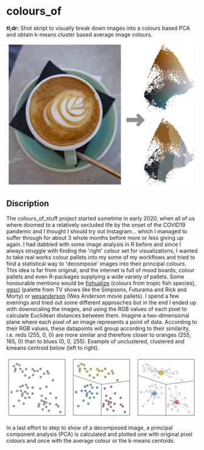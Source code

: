 # colours_of
**tl;dr:** Shot skript to visually break down images into a colours based PCA and obtain k-means cluster based average image colours. 

![](example/Example.png?raw=true)

## Discription
The colours_of_stuff project started sometime in early 2020, when all of us where doomed to a relatively secluded life by the onset of the COVID19 pandemic and I thought I should try out Instagram... which I managed to suffer through for about 3 whole months before more or less giving up again. I had dabbled with some image analysis in R before and since I always struggle with finding the 'right' colour set for visualizations, I wanted to take real works colour pallets into my some of my workflows and tried to find a statistical way to 'decompose' images into their principal colours. This idea is far from original, and the internet is full of mood boards, colour pallets and even R-packages supplying a wide variety of pallets. Some honourable mentions would be [fishualize](https://github.com/nschiett/fishualize) (colours from tropic fish species), [ggsci](https://cran.r-project.org/web/packages/ggsci/vignettes/ggsci.html)  (palette from TV shows like the Simpsons, Futurama and Rick and Morty) or [wesanderson](https://github.com/karthik/wesanderson) (Wes Anderson movie pallets).
I spend a few evenings and tried out some different approaches but in the end I ended up with downscaling the images, and using the RGB values of each pixel to calculate Euclidean distances between them. Imagine a two-dimensional plane where each pixel of an image represents a point of data. According to their RGB values, these datapoints will group according to their similarity, i.e. reds (255, 0, 0) are more similar and therefore closer to oranges (255, 165, 0) than to blues (0, 0, 255). Example of unclustered, clustered and kmeans centroid below (left to right).

![](example/kmeans.png?raw=true)

In a last effort to step to show of a decomposed image, a principal component analysis (PCA) is calculated and plotted one with original pixel colours and once with the average colour or the k-means centoids. 
